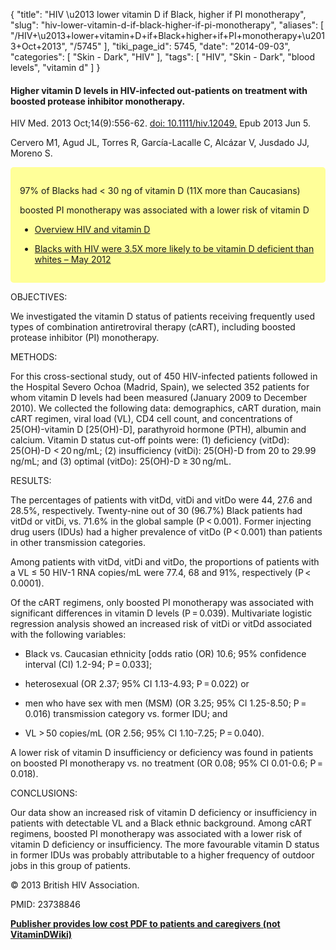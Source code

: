{
    "title": "HIV \u2013 lower vitamin D if Black, higher if PI monotherapy",
    "slug": "hiv-lower-vitamin-d-if-black-higher-if-pi-monotherapy",
    "aliases": [
        "/HIV+\u2013+lower+vitamin+D+if+Black+higher+if+PI+monotherapy+\u2013+Oct+2013",
        "/5745"
    ],
    "tiki_page_id": 5745,
    "date": "2014-09-03",
    "categories": [
        "Skin - Dark",
        "HIV"
    ],
    "tags": [
        "HIV",
        "Skin - Dark",
        "blood levels",
        "vitamin d"
    ]
}


#### Higher vitamin D levels in HIV-infected out-patients on treatment with boosted protease inhibitor monotherapy.

HIV Med. 2013 Oct;14(9):556-62. [doi: 10.1111/hiv.12049.](https://doi.org/10.1111/hiv.12049.) Epub 2013 Jun 5.

Cervero M1, Agud JL, Torres R, García-Lacalle C, Alcázar V, Jusdado JJ, Moreno S.

<div class="border" style="background-color:#FF9;padding:15px;margin:10px 0;border-radius:5px;width:>60%">

97% of Blacks had < 30 ng of vitamin D (11X more than Caucasians)

boosted PI monotherapy was associated with a lower risk of vitamin D

* [Overview HIV and vitamin D](/posts/overview-hiv-and-vitamin-d)

* [Blacks with HIV were 3.5X more likely to be vitamin D deficient than whites – May 2012](/posts/blacks-with-hiv-were-35x-more-likely-to-be-vitamin-d-deficient-than-whites)

</div>

OBJECTIVES:

We investigated the vitamin D status of patients receiving frequently used types of combination antiretroviral therapy (cART), including boosted protease inhibitor (PI) monotherapy.

METHODS:

For this cross-sectional study, out of 450 HIV-infected patients followed in the Hospital Severo Ochoa (Madrid, Spain), we selected 352 patients for whom vitamin D levels had been measured (January 2009 to December 2010). We collected the following data: demographics, cART duration, main cART regimen, viral load (VL), CD4 cell count, and concentrations of 25(OH)-vitamin D <span>[25(OH)-D]</span>, parathyroid hormone (PTH), albumin and calcium. Vitamin D status cut-off points were: (1) deficiency (vitDd): 25(OH)-D < 20 ng/mL; (2) insufficiency (vitDi): 25(OH)-D from 20 to 29.99 ng/mL; and (3) optimal (vitDo): 25(OH)-D ≥ 30 ng/mL.

RESULTS:

The percentages of patients with vitDd, vitDi and vitDo were 44, 27.6 and 28.5%, respectively. Twenty-nine out of 30 (96.7%) Black patients had vitDd or vitDi, vs. 71.6% in the global sample (P < 0.001). Former injecting drug users (IDUs) had a higher prevalence of vitDo (P < 0.001) than patients in other transmission categories. 

Among patients with vitDd, vitDi and vitDo, the proportions of patients with a VL ≤ 50 HIV-1 RNA copies/mL were 77.4, 68 and 91%, respectively (P < 0.0001). 

Of the cART regimens, only boosted PI monotherapy was associated with significant differences in vitamin D levels (P = 0.039). Multivariate logistic regression analysis showed an increased risk of vitDi or vitDd associated with the following variables: 

* Black vs. Caucasian ethnicity <span>[odds ratio (OR) 10.6; 95% confidence interval (CI) 1.2-94; P = 0.033]</span>; 

* heterosexual (OR 2.37; 95% CI 1.13-4.93; P = 0.022) or 

* men who have sex with men (MSM) (OR 3.25; 95% CI 1.25-8.50; P = 0.016) transmission category vs. former IDU; and 

* VL > 50 copies/mL (OR 2.56; 95% CI 1.10-7.25; P = 0.040). 

A lower risk of vitamin D insufficiency or deficiency was found in patients on boosted PI monotherapy vs. no treatment (OR 0.08; 95% CI 0.01-0.6; P = 0.018).

CONCLUSIONS:

Our data show an increased risk of vitamin D deficiency or insufficiency in patients with detectable VL and a Black ethnic background. Among cART regimens, boosted PI monotherapy was associated with a lower risk of vitamin D deficiency or insufficiency. The more favourable vitamin D status in former IDUs was probably attributable to a higher frequency of outdoor jobs in this group of patients.

© 2013 British HIV Association.

PMID: 23738846

 **[Publisher provides low cost PDF to patients and caregivers (not VitaminDWiki) ](http://onlinelibrary.wiley.com/doi/10.1111/hiv.12049/full)**
